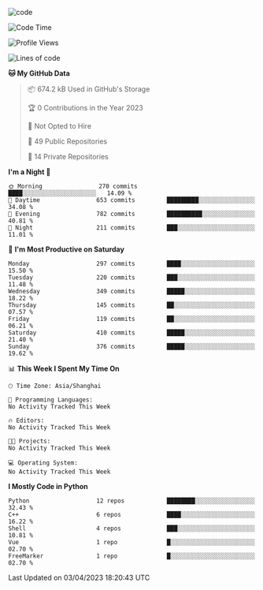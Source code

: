 
<!--
**liuyaanng/liuyaanng** is a ✨ _special_ ✨ repository because its `README.md` (this file) appears on your GitHub profile.

Here are some ideas to get you started:

- 🔭 I’m currently working on ...
- 🌱 I’m currently learning ...
- 👯 I’m looking to collaborate on ...
- 🤔 I’m looking for help with ...
- 💬 Ask me about ...
- 📫 How to reach me: ...
- 😄 Pronouns: ...
- ⚡ Fun fact: ...
-->


![code](https://cdn.jsdelivr.net/gh/liuyaanng/liuyaanng@1.0/code.gif) 

<!--START_SECTION:waka-->
![Code Time](http://img.shields.io/badge/Code%20Time-232%20hrs%2046%20mins-blue)

![Profile Views](http://img.shields.io/badge/Profile%20Views-1-blue)

![Lines of code](https://img.shields.io/badge/From%20Hello%20World%20I%27ve%20Written-14.2%20million%20lines%20of%20code-blue)

**🐱 My GitHub Data** 

> 📦 674.2 kB Used in GitHub's Storage 
 > 
> 🏆 0 Contributions in the Year 2023
 > 
> 🚫 Not Opted to Hire
 > 
> 📜 49 Public Repositories 
 > 
> 🔑 14 Private Repositories 
 > 
**I'm a Night 🦉** 

```text
🌞 Morning                270 commits         ████░░░░░░░░░░░░░░░░░░░░░   14.09 % 
🌆 Daytime                653 commits         █████████░░░░░░░░░░░░░░░░   34.08 % 
🌃 Evening                782 commits         ██████████░░░░░░░░░░░░░░░   40.81 % 
🌙 Night                  211 commits         ███░░░░░░░░░░░░░░░░░░░░░░   11.01 % 
```
📅 **I'm Most Productive on Saturday** 

```text
Monday                   297 commits         ████░░░░░░░░░░░░░░░░░░░░░   15.50 % 
Tuesday                  220 commits         ███░░░░░░░░░░░░░░░░░░░░░░   11.48 % 
Wednesday                349 commits         █████░░░░░░░░░░░░░░░░░░░░   18.22 % 
Thursday                 145 commits         ██░░░░░░░░░░░░░░░░░░░░░░░   07.57 % 
Friday                   119 commits         ██░░░░░░░░░░░░░░░░░░░░░░░   06.21 % 
Saturday                 410 commits         █████░░░░░░░░░░░░░░░░░░░░   21.40 % 
Sunday                   376 commits         █████░░░░░░░░░░░░░░░░░░░░   19.62 % 
```


📊 **This Week I Spent My Time On** 

```text
🕑︎ Time Zone: Asia/Shanghai

💬 Programming Languages: 
No Activity Tracked This Week

🔥 Editors: 
No Activity Tracked This Week

🐱‍💻 Projects: 
No Activity Tracked This Week

💻 Operating System: 
No Activity Tracked This Week
```

**I Mostly Code in Python** 

```text
Python                   12 repos            ████████░░░░░░░░░░░░░░░░░   32.43 % 
C++                      6 repos             ████░░░░░░░░░░░░░░░░░░░░░   16.22 % 
Shell                    4 repos             ███░░░░░░░░░░░░░░░░░░░░░░   10.81 % 
Vue                      1 repo              █░░░░░░░░░░░░░░░░░░░░░░░░   02.70 % 
FreeMarker               1 repo              █░░░░░░░░░░░░░░░░░░░░░░░░   02.70 % 
```




 Last Updated on 03/04/2023 18:20:43 UTC
<!--END_SECTION:waka-->
